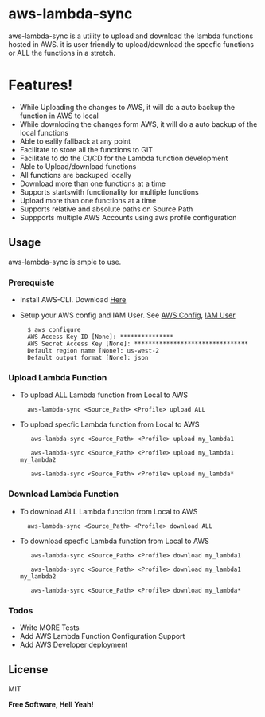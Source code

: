 # aws-lambda-sync

aws-lambda-sync is a utility to upload and download the lambda functions hosted in AWS. it is user friendly to upload/download the specfic functions or ALL the functions in a stretch.

# Features!

  - While Uploading the changes to AWS, it will do a auto backup the function in AWS to local
  - While downloding the changes form AWS, it will do a auto backup of the local functions
  - Able to ealily fallback at any point
  - Facilitate to store all the functions to GIT
  - Facilitate to do the CI/CD for the Lambda function development
  - Able to Upload/download functions
  - All functions are backuped locally
  - Download more than one functions at a time
  - Supports startswith functionality for multiple functions
  - Upload more than one functions at a time
  - Supports relative and absolute paths on Source Path
  - Suppports multiple AWS Accounts using aws profile configuration
  
## Usage
aws-lambda-sync is smple to use.

### Prerequiste
* Install AWS-CLI. Download [Here](https://aws.amazon.com/cli/)
* Setup your AWS config and IAM User. See [AWS Config](https://docs.aws.amazon.com/cli/latest/userguide/cli-chap-configure.html#cli-quick-configuration), [IAM User](https://console.aws.amazon.com/iam/)

        $ aws configure
        AWS Access Key ID [None]: ***************
        AWS Secret Access Key [None]: ********************************
        Default region name [None]: us-west-2
        Default output format [None]: json

### Upload Lambda Function
* To upload ALL Lambda function from Local to AWS

        aws-lambda-sync <Source_Path> <Profile> upload ALL

* To upload specfic Lambda function from Local to AWS

         aws-lambda-sync <Source_Path> <Profile> upload my_lambda1
		 
		 aws-lambda-sync <Source_Path> <Profile> upload my_lambda1 my_lambda2
		 
		 aws-lambda-sync <Source_Path> <Profile> upload my_lambda*

### Download Lambda Function
* To download ALL Lambda function from Local to AWS

        aws-lambda-sync <Source_Path> <Profile> download ALL

* To download specfic Lambda function from Local to AWS

         aws-lambda-sync <Source_Path> <Profile> download my_lambda1
		 
		 aws-lambda-sync <Source_Path> <Profile> download my_lambda1 my_lambda2
		 
		 aws-lambda-sync <Source_Path> <Profile> download my_lambda*
		 
### Todos

 - Write MORE Tests
 - Add AWS Lambda Function Configuration Support
 - Add AWS Developer deployment

License
----
MIT

**Free Software, Hell Yeah!**

